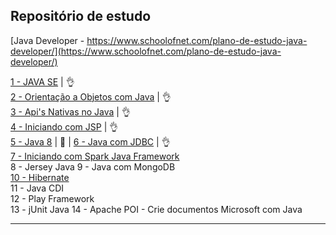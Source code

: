 ## Repositório de estudo

[Java Developer - https://www.schoolofnet.com/plano-de-estudo-java-developer/](https://www.schoolofnet.com/plano-de-estudo-java-developer/)

[1 - JAVA SE](01JAVASE)  | :ok_hand:         
[2 - Orientação a Objetos com Java](02OrientacaoObjetoscomJava)  | :ok_hand:             
[3 - Api's Nativas no Java](03ApisNativasnoJava)   | :ok_hand:         
[4 - Iniciando com JSP](04Iniciando-com-JSP)   | :ok_hand:         
[5 - Java 8](05Java8)      | :eyes:   |
[6 - Java com JDBC](06JavacomJDBC)   | :ok_hand:         
[7 - Iniciando com Spark Java Framework](07sparkJavaFramework)  
8 - Jersey Java 
9 - Java com MongoDB  
[10 - Hibernate](10Hibernate)     
11 - Java CDI  
12 - Play Framework  
13 - jUnit Java 
14 - Apache POI - Crie documentos Microsoft com Java    

---

